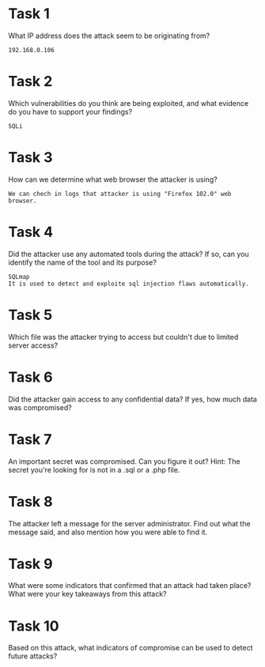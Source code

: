 # Task 1
What IP address does the attack seem to be originating from?

    192.168.0.106

# Task 2
Which vulnerabilities do you think are being exploited, and what evidence do you have to support your findings?
    
    SQLi

# Task 3
How can we determine what web browser the attacker is using?

    We can chech in logs that attacker is using "Firefox 102.0" web browser.
    
# Task 4
Did the attacker use any automated tools during the attack? If so, can you identify the name of the tool and its purpose?
    
    SQLmap
    It is used to detect and exploite sql injection flaws automatically.
    
# Task 5
Which file was the attacker trying to access but couldn't due to limited server access?

# Task 6
Did the attacker gain access to any confidential data? If yes, how much data was compromised?

# Task 7
An important secret was compromised. Can you figure it out? Hint: The secret you're looking for is not in a .sql or a .php file.

# Task 8
The attacker left a message for the server administrator. Find out what the message said, and also mention how you were able to find it.

# Task 9
What were some indicators that confirmed that an attack had taken place? What were your key takeaways from this attack?

# Task 10
Based on this attack, what indicators of compromise can be used to detect future attacks?
